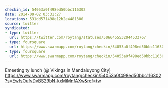 ```yaml
---
checkin_id: 54053a0f498ed50bbc116302
date: 2014-09-02 03:31:27
locations: 531dd571498e12b2e4481300
source: twitter
syndicated:
- type: twitter
  url: https://twitter.com/roytang/statuses/506645553204453376/
- type: foursquare
  url: https://www.swarmapp.com/roytang/checkin/54053a0f498ed50bbc116302?s=EwfsOufvDvBS29bN-kxMiMnfAXw&ref=tw
- type: foursquare
  url: https://www.swarmapp.com/roytang/checkin/54053a0f498ed50bbc116302?s=EwfsOufvDvBS29bN-kxMiMnfAXw&ref=tw
---
```


Emeeting ty lunch (@ Vikings in Mandaluyong City) https://www.swarmapp.com/roytang/checkin/54053a0f498ed50bbc116302?s=EwfsOufvDvBS29bN-kxMiMnfAXw&ref=tw